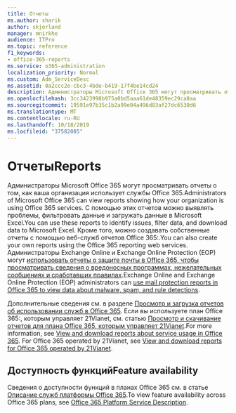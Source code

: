 ```yaml
---
title: Отчеты
ms.author: sharik
author: skjerland
manager: mnirkhe
audience: ITPro
ms.topic: reference
f1_keywords:
- office-365-reports
ms.service: o365-administration
localization_priority: Normal
ms.custom: Adm_ServiceDesc
ms.assetid: 0a2ccc2e-cbc3-4bde-b419-17f4be14cd24
description: Администраторы Microsoft Office 365 могут просматривать отчеты о том, как ваша организация использует службы Office 365. С помощью этих отчетов можно выявлять проблемы, фильтровать данные и загружать данные в Microsoft Excel. Кроме того, можно создавать собственные отчеты с помощью веб-служб отчетов Office 365:. Администраторы Exchange Online и Exchange Online Protection (EOP) могут использовать отчеты о защите почты в Office 365, чтобы просматривать сведения о вредоносных программах, нежелательных сообщениях и сработавших правилах.
ms.openlocfilehash: 3cc3423998b975a0bd5aaa61de48359ec29ca8aa
ms.sourcegitcommit: 19591e97b35c1b2a99e04a496d83af27dc6530d6
ms.translationtype: MT
ms.contentlocale: ru-RU
ms.lasthandoff: 10/18/2019
ms.locfileid: "37582085"
---
```

# <a name="reports"></a><span data-ttu-id="d5ecc-106">Отчеты</span><span class="sxs-lookup"><span data-stu-id="d5ecc-106">Reports</span></span>

<span data-ttu-id="d5ecc-107">Администраторы Microsoft Office 365 могут просматривать отчеты о том, как ваша организация использует службы Office 365.</span><span class="sxs-lookup"><span data-stu-id="d5ecc-107">Administrators of Microsoft Office 365 can view reports showing how your organization is using Office 365 services.</span></span> <span data-ttu-id="d5ecc-108">С помощью этих отчетов можно выявлять проблемы, фильтровать данные и загружать данные в Microsoft Excel.</span><span class="sxs-lookup"><span data-stu-id="d5ecc-108">You can use these reports to identify issues, filter data, and download data to Microsoft Excel.</span></span> <span data-ttu-id="d5ecc-109">Кроме того, можно создавать собственные отчеты с помощью веб-служб отчетов Office 365:.</span><span class="sxs-lookup"><span data-stu-id="d5ecc-109">You can also create your own reports using the Office 365 reporting web services.</span></span> <span data-ttu-id="d5ecc-110">Администраторы Exchange Online и Exchange Online Protection (EOP) могут [использовать отчеты о защите почты в Office 365, чтобы просматривать сведения о вредоносных программах, нежелательных сообщениях и сработавших правилах](https://go.microsoft.com/fwlink/p/?LinkId=401102).</span><span class="sxs-lookup"><span data-stu-id="d5ecc-110">Exchange Online and Exchange Online Protection (EOP) administrators can [use mail protection reports in Office 365 to view data about malware, spam, and rule detections](https://go.microsoft.com/fwlink/p/?LinkId=401102).</span></span>
  
<span data-ttu-id="d5ecc-p103">Дополнительные сведения см. в разделе [Просмотр и загрузка отчетов об использовании служб в Office 365](https://go.microsoft.com/fwlink/p/?LinkID=270182). Если вы используете план Office 365:, которым управляет 21Vianet, см. статью [Просмотр и скачивание отчетов для плана Office 365, которым управляет 21Vianet](http://go.microsoft.com/fwlink/?LinkID=733348&amp;clcid=0x409).</span><span class="sxs-lookup"><span data-stu-id="d5ecc-p103">For more information, see [View and download reports about service usage in Office 365](https://go.microsoft.com/fwlink/p/?LinkID=270182). For Office 365 operated by 21Vianet, see [View and download reports for Office 365 operated by 21Vianet](http://go.microsoft.com/fwlink/?LinkID=733348&amp;clcid=0x409).</span></span>
  
## <a name="feature-availability"></a><span data-ttu-id="d5ecc-113">Доступность функций</span><span class="sxs-lookup"><span data-stu-id="d5ecc-113">Feature availability</span></span>

<span data-ttu-id="d5ecc-114">Сведения о доступности функций в планах Office 365 см. в статье [Описание служб платформы Office 365](office-365-platform-service-description.md).</span><span class="sxs-lookup"><span data-stu-id="d5ecc-114">To view feature availability across Office 365 plans, see [Office 365 Platform Service Description](office-365-platform-service-description.md).</span></span>
  

